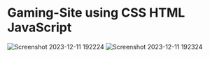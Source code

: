 # Gaming-Site using CSS HTML JavaScript
![Screenshot 2023-12-11 192224](https://github.com/aghodke24/Gaming-Site/assets/93040950/093d0c8e-6a3f-44e5-b018-41f30141526f)
![Screenshot 2023-12-11 192324](https://github.com/aghodke24/Gaming-Site/assets/93040950/e2536568-8852-4ab3-9568-5a5f51d0c204)

